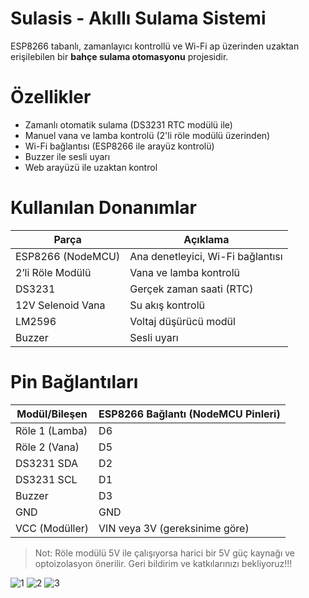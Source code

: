 # Sulasis - Akıllı Sulama Sistemi

ESP8266 tabanlı, zamanlayıcı kontrollü ve Wi-Fi ap üzerinden uzaktan erişilebilen bir **bahçe sulama otomasyonu** projesidir.

# Özellikler

-  Zamanlı otomatik sulama (DS3231 RTC modülü ile)
-  Manuel vana ve lamba kontrolü (2'li röle modülü üzerinden)
-  Wi-Fi bağlantısı (ESP8266 ile arayüz kontrolü)
-  Buzzer ile sesli uyarı
-  Web arayüzü ile uzaktan kontrol

# Kullanılan Donanımlar

| Parça              | Açıklama                          |
|-------------------|-----------------------------------|
| ESP8266 (NodeMCU) | Ana denetleyici, Wi-Fi bağlantısı |
| 2’li Röle Modülü  | Vana ve lamba kontrolü            |
| DS3231            | Gerçek zaman saati (RTC)          |
| 12V Selenoid Vana | Su akış kontrolü                  |
| LM2596            | Voltaj düşürücü modül             |
| Buzzer            | Sesli uyarı                       |

# Pin Bağlantıları

| Modül/Bileşen     | ESP8266 Bağlantı (NodeMCU Pinleri) |
|-------------------|-------------------------------------|
| Röle 1 (Lamba)     | D6                          |
| Röle 2 (Vana)      | D5                          |
| DS3231 SDA         | D2                          |
| DS3231 SCL         | D1                          |
| Buzzer             | D3                          |
| GND                | GND                                 |
| VCC (Modüller)     | VIN veya 3V (gereksinime göre)      |

> Not: Röle modülü 5V ile çalışıyorsa harici bir 5V güç kaynağı ve optoizolasyon önerilir.
> Geri bildirim ve katkılarınızı bekliyoruz!!!

![1](https://github.com/user-attachments/assets/d5d711b2-265a-42bb-b290-433e90d11e5a)
![2](https://github.com/user-attachments/assets/b50f6223-061c-48d9-83a1-b3a266be6d4c)
![3](https://github.com/user-attachments/assets/42672840-9634-4cfb-a3a8-9f44898122b6)


